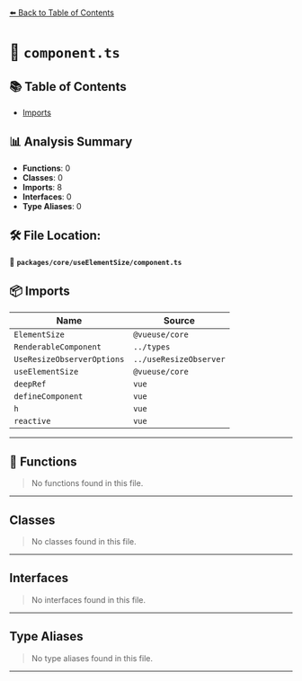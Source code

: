 [⬅️ Back to Table of Contents](../../../index.md)

# 📄 `component.ts`

## 📚 Table of Contents

- [Imports](#imports)

## 📊 Analysis Summary

- **Functions**: 0
- **Classes**: 0
- **Imports**: 8
- **Interfaces**: 0
- **Type Aliases**: 0

## 🛠️ File Location:
📂 **`packages/core/useElementSize/component.ts`**

## 📦 Imports

| Name | Source |
|------|--------|
| `ElementSize` | `@vueuse/core` |
| `RenderableComponent` | `../types` |
| `UseResizeObserverOptions` | `../useResizeObserver` |
| `useElementSize` | `@vueuse/core` |
| `deepRef` | `vue` |
| `defineComponent` | `vue` |
| `h` | `vue` |
| `reactive` | `vue` |


---

## 🔧 Functions

> No functions found in this file.


---

## Classes

> No classes found in this file.


---

## Interfaces

> No interfaces found in this file.


---

## Type Aliases

> No type aliases found in this file.


---